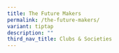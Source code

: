 ```yaml
---
title: The Future Makers
permalink: /the-future-makers/
variant: tiptap
description: ""
third_nav_title: Clubs & Societies
---
```

<p></p>